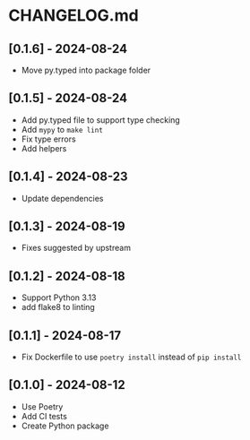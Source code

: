 # CHANGELOG.md

## [0.1.6] - 2024-08-24

- Move py.typed into package folder

## [0.1.5] - 2024-08-24

- Add py.typed file to support type checking
- Add `mypy` to `make lint`
- Fix type errors
- Add helpers

## [0.1.4] - 2024-08-23

- Update dependencies

## [0.1.3] - 2024-08-19

- Fixes suggested by upstream

## [0.1.2] - 2024-08-18

- Support Python 3.13
- add flake8 to linting

## [0.1.1] - 2024-08-17

- Fix Dockerfile to use `poetry install` instead of `pip install`

## [0.1.0] - 2024-08-12

- Use Poetry
- Add CI tests
- Create Python package
